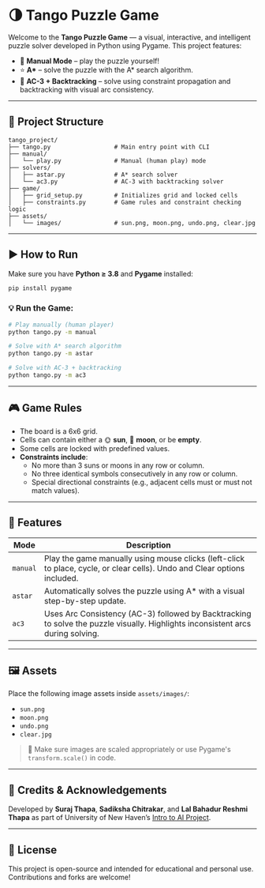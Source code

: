 
# 🌗 Tango Puzzle Game

Welcome to the **Tango Puzzle Game** — a visual, interactive, and intelligent puzzle solver developed in Python using Pygame. This project features:

- 🧠 **Manual Mode** – play the puzzle yourself!
- ⭐ **A\*** – solve the puzzle with the A* search algorithm.
- 🔁 **AC-3 + Backtracking** – solve using constraint propagation and backtracking with visual arc consistency.

---

## 📂 Project Structure

```
tango_project/
├── tango.py                  # Main entry point with CLI
├── manual/
│   └── play.py               # Manual (human play) mode
├── solvers/
│   ├── astar.py              # A* search solver
│   └── ac3.py                # AC-3 with backtracking solver
├── game/
│   ├── grid_setup.py         # Initializes grid and locked cells
│   ├── constraints.py        # Game rules and constraint checking logic
├── assets/
│   └── images/               # sun.png, moon.png, undo.png, clear.jpg
```

---

## ▶️ How to Run

Make sure you have **Python ≥ 3.8** and **Pygame** installed:

```bash
pip install pygame
```

### 💡 Run the Game:

```bash
# Play manually (human player)
python tango.py -m manual

# Solve with A* search algorithm
python tango.py -m astar

# Solve with AC-3 + backtracking
python tango.py -m ac3
```

---

## 🎮 Game Rules

- The board is a 6x6 grid.
- Cells can contain either a 🌞 **sun**, 🌚 **moon**, or be **empty**.
- Some cells are locked with predefined values.
- **Constraints include**:
  - No more than 3 suns or moons in any row or column.
  - No three identical symbols consecutively in any row or column.
  - Special directional constraints (e.g., adjacent cells must or must not match values).

---

## 🧠 Features

| Mode       | Description |
|------------|-------------|
| `manual`   | Play the game manually using mouse clicks (left-click to place, cycle, or clear cells). Undo and Clear options included. |
| `astar`    | Automatically solves the puzzle using A* with a visual step-by-step update. |
| `ac3`      | Uses Arc Consistency (AC-3) followed by Backtracking to solve the puzzle visually. Highlights inconsistent arcs during solving. |

---

## 🖼️ Assets

Place the following image assets inside `assets/images/`:

- `sun.png`
- `moon.png`
- `undo.png`
- `clear.jpg`

> 📝 Make sure images are scaled appropriately or use Pygame's `transform.scale()` in code.

---

## 🧩 Credits & Acknowledgements

Developed by **Suraj Thapa**, **Sadiksha Chitrakar**, and **Lal Bahadur Reshmi Thapa** as part of University of New Haven’s [Intro to AI Project](https://catalog.newhaven.edu/preview_program.php?catoid=31&poid=8818&returnto=2075).

---

## 📜 License

This project is open-source and intended for educational and personal use. Contributions and forks are welcome!

